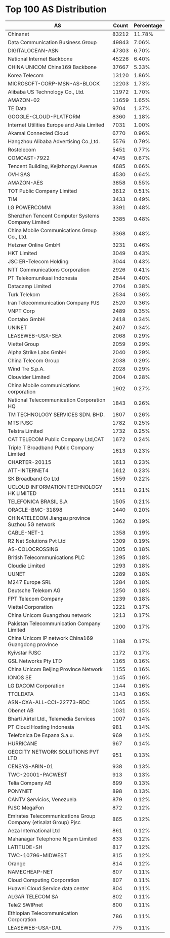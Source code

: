 # Top 100 AS Distribution
| AS | Count | Percentage |
|----|----|----|
| Chinanet | 83212 | 11.78% |
| Data Communication Business Group | 49843 | 7.06% |
| DIGITALOCEAN-ASN | 47303 | 6.70% |
| National Internet Backbone | 45226 | 6.40% |
| CHINA UNICOM China169 Backbone | 37667 | 5.33% |
| Korea Telecom | 13120 | 1.86% |
| MICROSOFT-CORP-MSN-AS-BLOCK | 12203 | 1.73% |
| Alibaba US Technology Co., Ltd. | 11972 | 1.70% |
| AMAZON-02 | 11659 | 1.65% |
| TE Data | 9704 | 1.37% |
| GOOGLE-CLOUD-PLATFORM | 8360 | 1.18% |
| Internet Utilities Europe and Asia Limited | 7031 | 1.00% |
| Akamai Connected Cloud | 6770 | 0.96% |
| Hangzhou Alibaba Advertising Co.,Ltd. | 5576 | 0.79% |
| Rostelecom | 5451 | 0.77% |
| COMCAST-7922 | 4745 | 0.67% |
| Tencent Building, Kejizhongyi Avenue | 4685 | 0.66% |
| OVH SAS | 4530 | 0.64% |
| AMAZON-AES | 3858 | 0.55% |
| TOT Public Company Limited | 3612 | 0.51% |
| TIM | 3433 | 0.49% |
| LG POWERCOMM | 3391 | 0.48% |
| Shenzhen Tencent Computer Systems Company Limited | 3385 | 0.48% |
| China Mobile Communications Group Co., Ltd. | 3368 | 0.48% |
| Hetzner Online GmbH | 3231 | 0.46% |
| HKT Limited | 3049 | 0.43% |
| JSC ER-Telecom Holding | 3044 | 0.43% |
| NTT Communications Corporation | 2926 | 0.41% |
| PT Telekomunikasi Indonesia | 2844 | 0.40% |
| Datacamp Limited | 2704 | 0.38% |
| Turk Telekom | 2534 | 0.36% |
| Iran Telecommunication Company PJS | 2520 | 0.36% |
| VNPT Corp | 2489 | 0.35% |
| Contabo GmbH | 2418 | 0.34% |
| UNINET | 2407 | 0.34% |
| LEASEWEB-USA-SEA | 2068 | 0.29% |
| Viettel Group | 2059 | 0.29% |
| Alpha Strike Labs GmbH | 2040 | 0.29% |
| China Telecom Group | 2038 | 0.29% |
| Wind Tre S.p.A. | 2028 | 0.29% |
| Clouvider Limited | 2004 | 0.28% |
| China Mobile communications corporation | 1902 | 0.27% |
| National Telecommunication Corporation HQ | 1843 | 0.26% |
| TM TECHNOLOGY SERVICES SDN. BHD. | 1807 | 0.26% |
| MTS PJSC | 1782 | 0.25% |
| Telstra Limited | 1732 | 0.25% |
| CAT TELECOM Public Company Ltd,CAT | 1672 | 0.24% |
| Triple T Broadband Public Company Limited | 1613 | 0.23% |
| CHARTER-20115 | 1613 | 0.23% |
| ATT-INTERNET4 | 1612 | 0.23% |
| SK Broadband Co Ltd | 1559 | 0.22% |
| UCLOUD INFORMATION TECHNOLOGY HK LIMITED | 1511 | 0.21% |
| TELEFONICA BRASIL S.A | 1505 | 0.21% |
| ORACLE-BMC-31898 | 1440 | 0.20% |
| CHINATELECOM Jiangsu province Suzhou 5G network | 1362 | 0.19% |
| CABLE-NET-1 | 1358 | 0.19% |
| R2 Net Solutions Pvt Ltd | 1309 | 0.19% |
| AS-COLOCROSSING | 1305 | 0.18% |
| British Telecommunications PLC | 1295 | 0.18% |
| Cloudie Limited | 1293 | 0.18% |
| UUNET | 1289 | 0.18% |
| M247 Europe SRL | 1284 | 0.18% |
| Deutsche Telekom AG | 1250 | 0.18% |
| FPT Telecom Company | 1239 | 0.18% |
| Viettel Corporation | 1221 | 0.17% |
| China Unicom Guangzhou network | 1213 | 0.17% |
| Pakistan Telecommunication Company Limited | 1200 | 0.17% |
| China Unicom IP network China169 Guangdong province | 1188 | 0.17% |
| Kyivstar PJSC | 1172 | 0.17% |
| GSL Networks Pty LTD | 1165 | 0.16% |
| China Unicom Beijing Province Network | 1155 | 0.16% |
| IONOS SE | 1145 | 0.16% |
| LG DACOM Corporation | 1144 | 0.16% |
| TTCLDATA | 1143 | 0.16% |
| ASN-CXA-ALL-CCI-22773-RDC | 1065 | 0.15% |
| Obenet AB | 1031 | 0.15% |
| Bharti Airtel Ltd., Telemedia Services | 1007 | 0.14% |
| PT Cloud Hosting Indonesia | 981 | 0.14% |
| Telefonica De Espana S.a.u. | 969 | 0.14% |
| HURRICANE | 967 | 0.14% |
| GEOCITY NETWORK SOLUTIONS PVT LTD | 951 | 0.13% |
| CENSYS-ARIN-01 | 938 | 0.13% |
| TWC-20001-PACWEST | 913 | 0.13% |
| Telia Company AB | 899 | 0.13% |
| PONYNET | 898 | 0.13% |
| CANTV Servicios, Venezuela | 879 | 0.12% |
| PJSC MegaFon | 872 | 0.12% |
| Emirates Telecommunications Group Company (etisalat Group) Pjsc | 865 | 0.12% |
| Aeza International Ltd | 861 | 0.12% |
| Mahanagar Telephone Nigam Limited | 833 | 0.12% |
| LATITUDE-SH | 817 | 0.12% |
| TWC-10796-MIDWEST | 815 | 0.12% |
| Orange | 814 | 0.12% |
| NAMECHEAP-NET | 807 | 0.11% |
| Cloud Computing Corporation | 807 | 0.11% |
| Huawei Cloud Service data center | 804 | 0.11% |
| ALGAR TELECOM SA | 802 | 0.11% |
| Tele2 SWIPnet | 800 | 0.11% |
| Ethiopian Telecommunication Corporation | 786 | 0.11% |
| LEASEWEB-USA-DAL | 775 | 0.11% |
